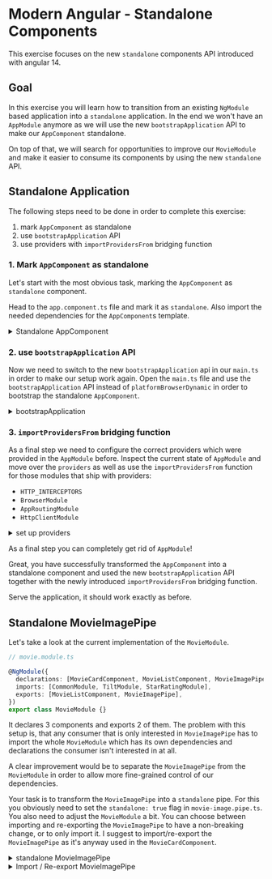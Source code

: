 # Modern Angular - Standalone Components

This exercise focuses on the new `standalone` components API introduced with angular 14.

## Goal

In this exercise you will learn how to transition from an existing `NgModule` based application into a `standalone`
application. In the end we won't have an `AppModule` anymore as we will use the new `bootstrapApplication` API
to make our `AppComponent` standalone.

On top of that, we will search for opportunities to improve our `MovieModule` and make it easier
to consume its components by using the new `standalone` API.

## Standalone Application 

The following steps need to be done in order to complete this exercise:

1. mark `AppComponent` as standalone
2. use `bootstrapApplication` API
3. use providers with `importProvidersFrom` bridging function

### 1. Mark `AppComponent` as standalone

Let's start with the most obvious task, marking the `AppComponent` as `standalone` component.

Head to the `app.component.ts` file and mark it as `standalone`. Also import the needed dependencies
for the `AppComponent`s template.

<details>
  <summary>Standalone AppComponent</summary>

```ts
// app.component.ts

@Component({
  selector: 'app-root',
  template: `
    <app-shell>
      <router-outlet></router-outlet>
    </app-shell>
  `,
  standalone: true,
  imports: [RouterOutlet, AppShellModule],
})
export class AppComponent {}
```

</details>

### 2. use `bootstrapApplication` API

Now we need to switch to the new `bootstrapApplication` api in our `main.ts` in order to make
our setup work again.
Open the `main.ts` file and use the `bootstrapApplication` API instead of `platformBrowserDynamic` in
order to bootstrap the standalone `AppComponent`.

<details>
  <summary>bootstrapApplication</summary>

```ts
// main.ts

bootstrapApplication(AppComponent)
  .catch((err) => console.error(err));
```

</details>

### 3. `importProvidersFrom` bridging function

As a final step we need to configure the correct providers which were provided in the `AppModule`
before.
Inspect the current state of `AppModule` and move over the `providers` as well as use the
`importProvidersFrom` function for those modules that ship with providers:
* `HTTP_INTERCEPTORS`
* `BrowserModule`
* `AppRoutingModule`
* `HttpClientModule`

<details>
  <summary>set up providers</summary>

```ts
// main.ts

bootstrapApplication(AppComponent, {
  providers: [
    importProvidersFrom(BrowserModule),
    importProvidersFrom(AppRoutingModule),
    importProvidersFrom(HttpClientModule),
    {
      provide: HTTP_INTERCEPTORS,
      useClass: ReadAccessInterceptor,
      multi: true,
    },
  ],
}).catch((err) => console.error(err));
```

</details>

As a final step you can completely get rid of `AppModule`!

Great, you have successfully transformed the `AppComponent` into a standalone component and 
used the new `bootstrapApplication` API together with the newly introduced `importProvidersFrom` 
bridging function.

Serve the application, it should work exactly as before.

## Standalone MovieImagePipe

Let's take a look at the current implementation of the `MovieModule`.

```ts
// movie.module.ts

@NgModule({
  declarations: [MovieCardComponent, MovieListComponent, MovieImagePipe],
  imports: [CommonModule, TiltModule, StarRatingModule],
  exports: [MovieListComponent, MovieImagePipe],
})
export class MovieModule {}
```

It declares 3 components and exports 2 of them. The problem with this setup is, that any consumer
that is only interested in `MovieImagePipe` has to import the whole `MovieModule` which has its
own dependencies and declarations the consumer isn't interested in at all.

A clear improvement would be to separate the `MovieImagePipe` from the `MovieModule` in order
to allow more fine-grained control of our dependencies.

Your task is to transform the `MovieImagePipe` into a `standalone` pipe. For this
you obviously need to set the `standalone: true` flag in `movie-image.pipe.ts`. You 
also need to adjust the `MovieModule` a bit.
You can choose between importing and re-exporting the `MovieImagePipe` to have a non-breaking
change, or to only import it.
I suggest to import/re-export the `MovieImagePipe` as it's anyway used in the `MovieCardComponent`.

<details>
  <summary>standalone MovieImagePipe</summary>

```ts
import { Pipe, PipeTransform } from '@angular/core';

@Pipe({
  name: 'movieImage',
  standalone: true
})
export class MovieImagePipe implements PipeTransform {
  transform(value: string, width = 300): string {
    if (value) {
      return `https://image.tmdb.org/t/p/w${width}/${value}`;
    }
    return '/assets/images/no_poster_available.jpg';
  }
}

```

</details>


<details>
  <summary>Import / Re-export MovieImagePipe</summary>

```ts
@NgModule({
  declarations: [/**/],
  imports: [/**/ MovieImagePipe],
  exports: [/**/ MovieImagePipe],
})
export class MovieModule {}

```

</details>
